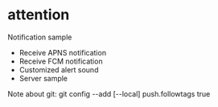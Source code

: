 # attention
Notification sample
<ul>
<li>Receive APNS notification
<li>Receive FCM notification
<li>Customized alert sound
<li>Server sample
</ul>

Note about git:
git config --add [--local] push.followtags true